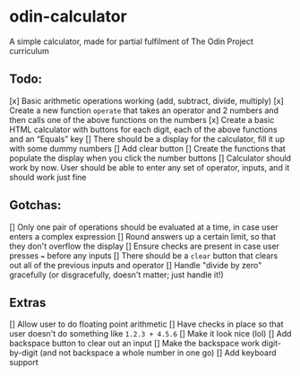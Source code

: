 # odin-calculator
A simple calculator, made for partial fulfilment of The Odin Project curriculum

## Todo:

[x] Basic arithmetic operations working (add, subtract, divide, multiply)
[x] Create a new function `operate` that takes an operator and 2 numbers and then calls one of the above functions on the numbers
[x] Create a basic HTML calculator with buttons for each digit, each of the above functions and an “Equals” key
  [] There should be a display for the calculator, fill it up with some dummy numbers
  [] Add clear button 
[] Create the functions that populate the display when you click the number buttons
[] Calculator should work by now. User should be able to enter any set of operator, inputs, and it should work just fine

## Gotchas:

[] Only one pair of operations should be evaluated at a time, in case user enters a complex expression
[] Round answers up a certain limit, so that they don't overflow the display
[] Ensure checks are present in case user presses `=` before any inputs
[] There should be a `clear` button that clears out all of the previous inputs and operator
[] Handle "divide by zero" gracefully (or disgracefully, doesn't matter; just handle it!)

## Extras

[] Allow user to do floating point arithmetic
  [] Have checks in place so that user doesn't do something like `1.2.3 + 4.5.6`
[] Make it look nice (lol)
[] Add backspace button to clear out an input
  [] Make the backspace work digit-by-digit (and not backspace a whole number in one go)
[] Add keyboard support

